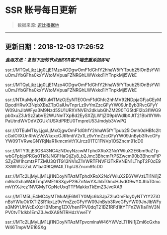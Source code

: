# SSR 账号每日更新 
> 数据来源: [逗比根据地](https://doub.io/sszhfx/) 
----------------------------------------------
## 更新日期：2018-12-03 17:26:52 
***食用方法：复制下面的节点到SSR客户端去重添加即可***

 ssr://MTQyLjkzLjg0LjE1Mzo4ODgwOmF1dGhfY2hhaW5fYTpub25lOnBsYWluOmJYbGFha0kxYWtoMVpuaFZNRGhLWWxkd1lYTnpkMjl5WkE

ssr://MTQyLjkzLjg0LjE1Mzo4ODgwOmF1dGhfY2hhaW5fYTpub25lOnBsYWluOmJYbGFha0kxYWtoMVpuaFZNRGhLWWxkd1lYTnpkMjl5WkE

ssr://NTAuMy4yNDIuMTMzOjEyNTE0OmF1dGhfc2hhMV92NDpjaGFjaGEyMDpodHRwX3NpbXBsZTpOalUwTnprLz9vYmZzcGFyYW09JnByb3RvcGFyYW09JnJlbWFya3M9Nzd5SU1URXVNVEh2dklubGhZM290TG5tdFl2b3I1WG9pb0xuZ3JrSzZabVE2WUNmTXpBd2EySXZjLW1jZ09pbWdlbXJtT21Bbi1lYWhPaUtndWVDdVZGUk1USXdPREU0TmpreU53Jmdyb3VwPQ

ssr://OTEuMTkyLjgxLjMxOjgwOmF1dGhfY2hhaW5fYTpub25lOmh0dHBfc2ltcGxlOllXUnRhVzVoWkcxcGJtRmtiV2x1Lz9vYmZzcGFyYW09JnByb3RvcGFyYW09TVRweGNYRjNaR1kmcmVtYXJrcz01TC1FNVp1OSZncm91cD0

ssr://MTY3LjE3OS43NC4zNDoyNzcwMTphdXRoX2NoYWluX2E6bm9uZTpwbGFpbjpPRGs0TkRJNGFHaGtjZy8_b2Jmc3BhcmFtPSZwcm90b3BhcmFtPSZyZW1hcmtzPTZMU3Q1TG13NVlxZ1VWRTFNVFl3TkRVNEN1LThpT2F0cE9XSWh1UzZxLW1aa09tQW4tLThpUSZncm91cD0

ssr://MTc2LjMyLjM1LjI1NDoyNTAzMTphdXRoX2NoYWluX2E6YWVzLTI1Ni1jZmI6cGxhaW46TmpVME16SXgvP29iZnNwYXJhbT0mcHJvdG9wYXJhbT0mcmVtYXJrcz1NVGMyTGpNeUxqTTFMakkxTkEmZ3JvdXA9

ssr://MTM5LjE4MC4yMTMuMjE6MTY0Mjc6b3JpZ2luOmFlcy0yNTYtY2ZiOnBsYWluOk1XTlZSR1kxLz9vYmZzcGFyYW09JnByb3RvcGFyYW09JnJlbWFya3M9YUhWcExXcHBMbmg1ZXVhenFPV0dqT21BZ1RFd1ItYTFnZW1Iai1hV3NPV0tvT1dkb1EmZ3JvdXA9NTRHdzVweTY

ssr://MTc2LjMyLjM1LjI1NDoyNTAzMTpvcmlnaW46YWVzLTI1Ni1jZmI6cGxhaW46TmpVME16SXg
